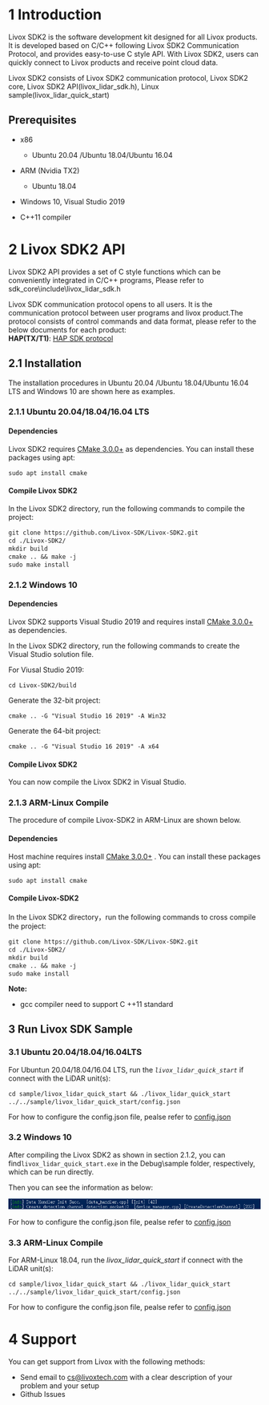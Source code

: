 # 1 Introduction

Livox SDK2 is the software development kit designed for all Livox products. It is developed based on C/C++ following Livox SDK2 Communication Protocol, and provides easy-to-use C style API. With Livox SDK2, users can quickly connect to Livox products and receive point cloud data. 

Livox SDK2 consists of Livox SDK2 communication protocol, Livox SDK2 core, Livox SDK2 API(livox_lidar_sdk.h), Linux sample(livox_lidar_quick_start)

## Prerequisites
* x86
  * Ubuntu 20.04 /Ubuntu 18.04/Ubuntu 16.04

* ARM (Nvidia TX2) 
  * Ubuntu 18.04

* Windows 10, Visual Studio 2019
* C++11 compiler 



# 2 Livox SDK2 API

Livox SDK2 API provides a set of C style functions which can be conveniently integrated in C/C++ programs, Please refer to sdk_core\include\livox_lidar_sdk.h<br>

Livox SDK communication protocol opens to all users. It is the communication protocol between user programs and livox product.The protocol consists of control commands and data format, please refer to the below documents for each product:<br>
**HAP(TX/T1)**: [HAP SDK protocol](<https://github.com/Livox-SDK/Livox-SDK2/wiki/Livox-SDK-Communication-Protocol-HAP>)


## 2.1 Installation
The installation procedures in Ubuntu 20.04 /Ubuntu 18.04/Ubuntu 16.04 LTS and Windows 10 are shown here as examples. 
### 2.1.1 Ubuntu 20.04/18.04/16.04 LTS
#### Dependencies
Livox SDK2 requires [CMake 3.0.0+](https://cmake.org/) as dependencies. You can install these packages using apt:  
```
sudo apt install cmake
```
#### Compile Livox SDK2

In the Livox SDK2 directory, run the following commands to compile the project: 
```
git clone https://github.com/Livox-SDK/Livox-SDK2.git
cd ./Livox-SDK2/
mkdir build
cmake .. && make -j
sudo make install
```

### 2.1.2 Windows 10

#### Dependencies
Livox SDK2 supports Visual Studio 2019 and requires install [CMake 3.0.0+](https://cmake.org/) as dependencies.  

In the Livox SDK2 directory, run the following commands to create the Visual Studio solution file. 

For Viusal Studio 2019:

```
cd Livox-SDK2/build
```
Generate the 32-bit project:

```
cmake .. -G "Visual Studio 16 2019" -A Win32
```
Generate the 64-bit project:
```
cmake .. -G "Visual Studio 16 2019" -A x64
```

#### Compile Livox SDK2
You can now compile the Livox SDK2 in Visual Studio.

### 2.1.3 ARM-Linux Compile

The procedure of compile Livox-SDK2 in ARM-Linux are shown below.

#### Dependencies

Host machine requires install [CMake 3.0.0+](https://cmake.org/) . You can install these packages using apt:

```
sudo apt install cmake
```

#### Compile Livox-SDK2

In the Livox SDK2 directory，run the following commands to cross compile the project:

```
git clone https://github.com/Livox-SDK/Livox-SDK2.git
cd ./Livox-SDK2/
mkdir build
cmake .. && make -j
sudo make install
```

**Note:**

- gcc compiler need to support C ++11 standard

## 3 Run Livox SDK Sample

### 3.1 Ubuntu 20.04/18.04/16.04LTS
For Ubuntun 20.04/18.04/16.04 LTS, run the *`livox_lidar_quick_start`* if connect with the LiDAR unit(s):
```
cd sample/livox_lidar_quick_start && ./livox_lidar_quick_start ../../sample/livox_lidar_quick_start/config.json
```

For how to configure the config.json file, pealse refer to [config.json](<https://github.com/Livox-SDK/Livox-SDK2/wiki/hap-config-file-description>)



### 3.2 Windows 10
After compiling the Livox SDK2 as shown in section 2.1.2, you can find`livox_lidar_quick_start.exe` in the Debug\sample folder, respectively, which can be run directly. 

Then you can see the information as below:

![](doc/images/sdk_init.png)

For how to configure the config.json file, pealse refer to [config.json](<https://github.com/Livox-SDK/Livox-SDK2/wiki/hap-config-file-description>)

### 3.3 ARM-Linux Compile

For ARM-Linux 18.04,  run the *livox_lidar_quick_start* if connect with the LiDAR unit(s):

```
cd sample/livox_lidar_quick_start && ./livox_lidar_quick_start ../../sample/livox_lidar_quick_start/config.json
```

For how to configure the config.json file, pealse refer to [config.json](<https://github.com/Livox-SDK/Livox-SDK2/wiki/hap-config-file-description>)



# 4 Support

You can get support from Livox with the following methods:
* Send email to cs@livoxtech.com with a clear description of your problem and your setup
* Github Issues

